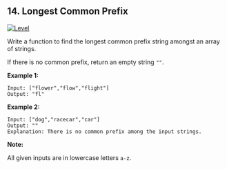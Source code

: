 ## 14. Longest Common Prefix
[![Level](https://img.shields.io/badge/-Easy-brightgreen.svg)](https://github.com/Anaxilaus/LeetCode/tree/master/Problem14)

Write a function to find the longest common prefix string amongst an array of strings.

If there is no common prefix, return an empty string `""`.

**Example 1:**
```
Input: ["flower","flow","flight"]
Output: "fl"
```

**Example 2:**
```
Input: ["dog","racecar","car"]
Output: ""
Explanation: There is no common prefix among the input strings.
```

**Note:**

All given inputs are in lowercase letters `a-z`.